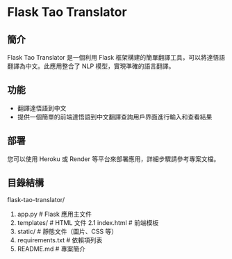 # Flask Tao Translator

## 簡介
Flask Tao Translator 是一個利用 Flask 框架構建的簡單翻譯工具，可以將達悟語翻譯為中文。此應用整合了 NLP 模型，實現準確的語言翻譯。

## 功能
- 翻譯達悟語到中文
- 提供一個簡單的前端達悟語到中文翻譯查詢用戶界面進行輸入和查看結果

## 部署
您可以使用 Heroku 或 Render 等平台來部署應用，詳細步驟請參考專案文檔。

## 目錄結構
flask-tao-translator/
1. app.py              # Flask 應用主文件
2. templates/          # HTML 文件
2.1 index.html     # 前端模板
3. static/             # 靜態文件（圖片、CSS 等）
4.  requirements.txt    # 依賴項列表
5.  README.md           # 專案簡介
